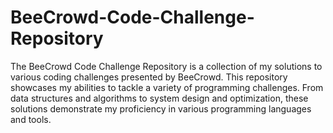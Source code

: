 # BeeCrowd-Code-Challenge-Repository
The BeeCrowd Code Challenge Repository is a collection of my solutions to various coding challenges presented by BeeCrowd. This repository showcases my abilities to tackle a variety of programming challenges. From data structures and algorithms to system design and optimization, these solutions demonstrate my proficiency in various programming languages and tools.
